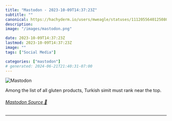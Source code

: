 ```yaml
---
title: "Mastodon - 2023-10-09T14:37:23Z"
subtitle: ""
canonical: https://hachyderm.io/users/mweagle/statuses/111205564012508072
description:
image: "/images/mastodon.png"

date: 2023-10-09T14:37:23Z
lastmod: 2023-10-09T14:37:23Z
image: ""
tags: ["Social Media"]

categories: ["mastodon"]
# generated: 2024-06-21T21:40:31-07:00
---
```

![Mastodon](/images/mastodon.png)

<p>Among the list of all gluten products, Turkish simit must rank near the top.</p>


###### [Mastodon Source 🐘](https://hachyderm.io/@mweagle/111205564012508072)

___
